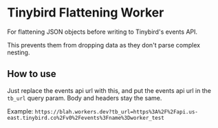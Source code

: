 # Tinybird Flattening Worker

For flattening JSON objects before writing to Tinybird's events API.

This prevents them from dropping data as they don't parse complex nesting.

## How to use

Just replace the events api url with this, and put the events api url in the `tb_url` query param. Body and headers stay the same.

Example: `https://blah.workers.dev?tb_url=https%3A%2F%2Fapi.us-east.tinybird.co%2Fv0%2Fevents%3Fname%3Dworker_test`
